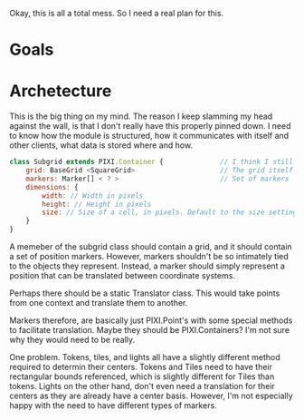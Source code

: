 Okay, this is all a total mess. So I need a real plan for this.

# Goals

# Archetecture
This is the big thing on my mind. The reason I keep slamming my head against the wall, is that I don't really have this properly pinned down. I need to know how the module is structured, how it communicates with itself and other clients, what data is stored where and how.

```js
class Subgrid extends PIXI.Container {				// I think I still want to inherit from Container
	grid: BaseGrid <SquareGrid> 					// The grid itself
	markers: Marker[] < ? >							// Set of markers
	dimensions: {
		width: // Width in pixels
		height: // Height in pixels
		size: // Size of a cell, in pixels. Default to the size setting of the scene
	}
}
```

A memeber of the subgrid class should contain a grid, and it should contain a set of position markers. However, markers shouldn't be so intimately tied to the objects they represent. Instead, a marker should simply represent a position that can be translated between coordinate systems.

Perhaps there should be a static Translator class. This would take points from one context and translate them to another.

Markers therefore, are basically just PIXI.Point's with some special methods to facilitate translation. Maybe they should be PIXI.Containers? I'm not sure why they would need to be really.

One problem. Tokens, tiles, and lights all have a slightly different method required to determin their centers. Tokens and Tiles need to have their rectangular bounds referenced, which is slightly different for Tiles than tokens. Lights on the other hand, don't even need a translation for their centers as they are already have a center basis. However, I'm not especially happy with the need to have different types of markers.

